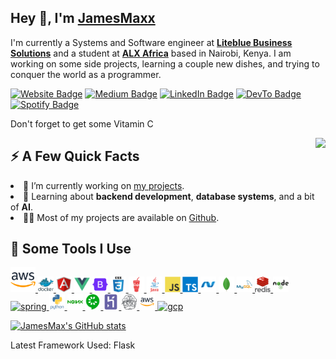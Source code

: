 <h2>Hey 👋, I'm <a href="https://stanleylim.me/">JamesMaxx</a></h2>
<p>I'm currently a Systems and Software engineer at <strong><a href="https://www.liteblue.co.ke/">Liteblue Business Solutions</a></strong> and a student at <strong><a href="https://alxafrica.com/">ALX Africa</a></strong> based in  Nairobi, Kenya. I am working on some side projects, learning a couple new dishes, and trying to conquer the world as a programmer.</p>
<p><a href="https://jamesmax.tech"><img src="https://img.shields.io/badge/-jamesmax.tech-4E69C8?style=flat-square&labelColor=4E69C8&logo=Firefox&link=https://jamesmax.tech" alt="Website Badge"></a> <a href="https://medium.com/@jamesmax"><img src="https://img.shields.io/badge/-@jamesmax-14c767?style=flat-square&labelColor=14c767&logo=Medium&link=https://medium.com/@jamesmax" alt="Medium Badge"></a> <a href="https://www.linkedin.com/in/jamesmax/"><img src="https://img.shields.io/badge/-@JamesMax-0077B5?style=flat-square&labelColor=0077B5&logo=LinkedIn&link=https://www.linkedin.com/in/jamesmax/" alt="LinkedIn Badge"></a> <a href="https://dev.to/JamesMaxx"><img src="https://img.shields.io/badge/-@JamesMaxx-0A0A0A?style=flat-square&labelColor=0A0A0A&logo=dev.to&link=https://dev.to/JamesMaxx" alt="DevTo Badge"></a> <a href="https://open.spotify.com/user/31zro2g6nzkzgraetuqf2i24lis4"><img src="https://img.shields.io/badge/-@JimmyMax-1ED760?style=flat-square&labelColor=fff&logo=Spotify&link=https://open.spotify.com/user/31zro2g6nzkzgraetuqf2i24lis4" alt="Spotify Badge"></a></p>
<p> Don't forget to get some Vitamin C </p>
<img align="right" src="https://media1.giphy.com/media/13HgwGsXF0aiGY/giphy.gif" />
<h2>⚡️ A Few Quick Facts</h2>
<li>🔭 I’m currently working on <a href="https://github.com/JamesMaxx//My-Projects">my projects</a>.</li>
<li>🧐 Learning about <strong>backend development</strong>, <strong>database systems</strong>, and a bit of <strong>AI</strong>.</li>
<li>👨‍💻 Most of my projects are available on <a href="https://github.com/JamesMaxx">Github</a>.</li>
<h2>🚀 Some Tools I Use</h2>
<p align="left"> <a href="https://aws.amazon.com" target="_blank"> <img src="https://raw.githubusercontent.com/devicons/devicon/master/icons/amazonwebservices/amazonwebservices-original-wordmark.svg" alt="aws" width="40" height="40" /> </a> <a href="https://www.docker.com/" target="_blank"> <img src="https://raw.githubusercontent.com/devicons/devicon/master/icons/docker/docker-original-wordmark.svg"
<img src="https://raw.githubusercontent.com/devicons/devicon/master/icons/flask/flask-original-wordmark.svg" alt="react" width="25" height="25" />
<img src="https://raw.githubusercontent.com/devicons/devicon/master/icons/angularjs/angularjs-original.svg" alt="angular-js" width="25" height="25" />
<img src="https://raw.githubusercontent.com/devicons/devicon/master/icons/vuejs/vuejs-original.svg" alt="vue" width="25" height="25" />
<img src="https://raw.githubusercontent.com/devicons/devicon/master/icons/bootstrap/bootstrap-plain.svg" alt="bootstrap" width="25" height="25" />
<img src="https://raw.githubusercontent.com/devicons/devicon/master/icons/css3/css3-original-wordmark.svg" alt="css3" width="25" height="25" />
<img src="https://raw.githubusercontent.com/devicons/devicon/master/icons/gulp/gulp-plain.svg" alt="gulp" width="25" height="25" />
<img src="https://raw.githubusercontent.com/devicons/devicon/master/icons/java/java-original-wordmark.svg" alt="java" width="25" height="25" />
<img src="https://raw.githubusercontent.com/devicons/devicon/master/icons/javascript/javascript-original.svg" alt="javascript" width="25" height="25" />
<img src="https://raw.githubusercontent.com/devicons/devicon/master/icons/typescript/typescript-original.svg" alt="typescript" width="25" height="25" />
<img src="https://raw.githubusercontent.com/devicons/devicon/master/icons/dot-net/dot-net-original.svg" alt=".NET" width="25" height="25" />
<img src="https://raw.githubusercontent.com/devicons/devicon/master/icons/mongodb/mongodb-original.svg" alt="mongodb" width="25" height="25" />
<img src="https://raw.githubusercontent.com/devicons/devicon/master/icons/mysql/mysql-original-wordmark.svg" alt="mysql" width="25" height="25" />
<img src="https://raw.githubusercontent.com/devicons/devicon/master/icons/redis/redis-original-wordmark.svg" alt="redis" width="25" height="25" />
<img src="https://raw.githubusercontent.com/devicons/devicon/master/icons/nodejs/nodejs-original-wordmark.svg" alt="nodejs" width="25" height="25" />
<img src="https://www.vectorlogo.zone/logos/springio/springio-icon.svg" alt="spring" width="25" height="25" />
<img src="https://raw.githubusercontent.com/devicons/devicon/master/icons/python/python-original-wordmark.svg" alt="python" width="25" height="25" />
<img src="https://raw.githubusercontent.com/devicons/devicon/master/icons/nginx/nginx-original.svg" alt="nginx" width="25" height="25" />
<img src="https://raw.githubusercontent.com/devicons/devicon/master/icons/cucumber/cucumber-plain.svg" alt="cucumber" width="25" height="25" />
<img src="https://raw.githubusercontent.com/devicons/devicon/master/icons/heroku/heroku-plain.svg" alt="heroku" width="25" height="25" />
<img src="https://raw.githubusercontent.com/devicons/devicon/master/icons/travis/travis-plain.svg" alt="travis" width="25" height="25" />
<img src="https://raw.githubusercontent.com/github/explore/80688e429a7d4ef2fca1e82350fe8e3517d3494d/topics/aws/aws.png" alt="aws" width="25" height="25" />
<img src="https://www.vectorlogo.zone/logos/google_cloud/google_cloud-icon.svg" alt="gcp" width="25" height="25" />

[![JamesMax's GitHub stats](https://github-readme-stats.vercel.app/api?username=JamesMaxx&show_icons=true&theme=radical)](https://github.com/JamesMaxx)

Latest Framework Used: Flask
